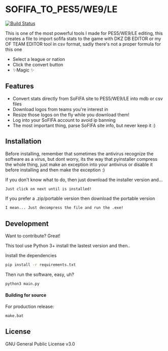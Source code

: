 # SOFIFA_TO_PES5/WE9/LE

[![Build Status](https://travis-ci.org/joemccann/dillinger.svg?branch=master)](https://github.com/moth1995/SOFIFA_TO_PES5)

This is one of the most powerful tools I made for PES5/WE9/LE editing, this creates a file to import sofifa stats to the game with DKZ DB EDITOR or my OF TEAM EDITOR tool in csv format, sadly there's not a proper formula for this one

- Select a league or nation
- Click the convert button
- ✨Magic ✨

## Features

- Convert stats directly from SoFIFA site to PES5/WE9/LE into mdb or csv files
- Download logos from teams you're interest in
- Resize those logos on the fly while you download them!
- Log into your SoFIFA account to avoid ip banning
- The most important thing, parse SoFIFA site info, but never keep it :)

## Installation

Before installing, remember that sometimes the antivirus recognize the software as a virus, but dont worry, its the way that pyinstaller compress the whole thing, just make an exception into your antivirus or disable it before installing and then make the exception :)

If you don't know what to do, then just download the installer version and...
```sh
Just click on next until is installed!
```

If you prefer a .zip/portable version then download the portable version
```sh
I mean... Just decompress the file and run the .exe!
```

## Development

Want to contribute? Great!

This tool use Python 3+ install the lastest version and then..

Install the dependencies

```sh
pip install -r requirements.txt
```

Then run the software, easy, uh?

```sh
python3 main.py
```


#### Building for source

For production release:

```sh
make.bat
```


## License

GNU General Public License v3.0

